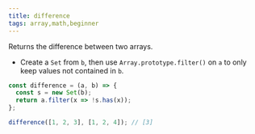```yaml
---
title: difference
tags: array,math,beginner
---
```


Returns the difference between two arrays.

- Create a `Set` from `b`, then use `Array.prototype.filter()` on `a` to only keep values not contained in `b`.

```js
const difference = (a, b) => {
  const s = new Set(b);
  return a.filter(x => !s.has(x));
};
```

```js
difference([1, 2, 3], [1, 2, 4]); // [3]
```
